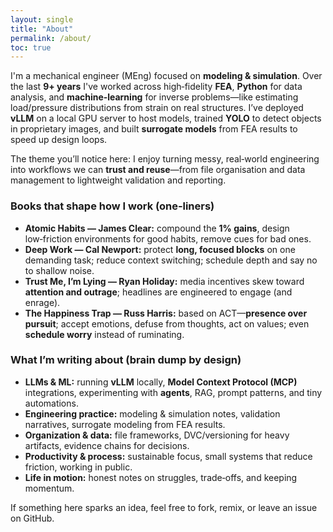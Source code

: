 ```yaml
---
layout: single
title: "About"
permalink: /about/
toc: true
---
```


I'm a mechanical engineer (MEng) focused on **modeling & simulation**. Over the last **9+ years** I've worked across
high‑fidelity **FEA**, **Python** for data analysis, and **machine‑learning** for inverse problems—like estimating load/pressure
distributions from strain on real structures. I’ve deployed **vLLM** on a local GPU server to host models, trained **YOLO**
to detect objects in proprietary images, and built **surrogate models** from FEA results to speed up design loops.

The theme you’ll notice here: I enjoy turning messy, real‑world engineering into workflows we can **trust and reuse**—from
file organisation and data management to lightweight validation and reporting.

### Books that shape how I work (one‑liners)
- **Atomic Habits — James Clear:** compound the **1% gains**, design low‑friction environments for good habits, remove cues for bad ones.
- **Deep Work — Cal Newport:** protect **long, focused blocks** on one demanding task; reduce context switching; schedule depth and say no to shallow noise.
- **Trust Me, I’m Lying — Ryan Holiday:** media incentives skew toward **attention and outrage**; headlines are engineered to engage (and enrage).
- **The Happiness Trap — Russ Harris:** based on ACT—**presence over pursuit**; accept emotions, defuse from thoughts, act on values; even **schedule worry** instead of ruminating.

### What I’m writing about (brain dump by design)
- **LLMs & ML:** running **vLLM** locally, **Model Context Protocol (MCP)** integrations, experimenting with **agents**, RAG, prompt patterns, and tiny automations.
- **Engineering practice:** modeling & simulation notes, validation narratives, surrogate modeling from FEA results.
- **Organization & data:** file frameworks, DVC/versioning for heavy artifacts, evidence chains for decisions.
- **Productivity & process:** sustainable focus, small systems that reduce friction, working in public.
- **Life in motion:** honest notes on struggles, trade‑offs, and keeping momentum.

If something here sparks an idea, feel free to fork, remix, or leave an issue on GitHub.
